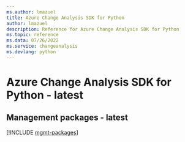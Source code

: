 ```yaml
---
ms.author: lmazuel
title: Azure Change Analysis SDK for Python
author: lmazuel
description: Reference for Azure Change Analysis SDK for Python
ms.topic: reference
ms.data: 07/26/2022
ms.service: changeanalysis
ms.devlang: python
---
```

# Azure Change Analysis SDK for Python - latest

## Management packages - latest
[!INCLUDE [mgmt-packages](change-analysis-mgmt-index.md)]